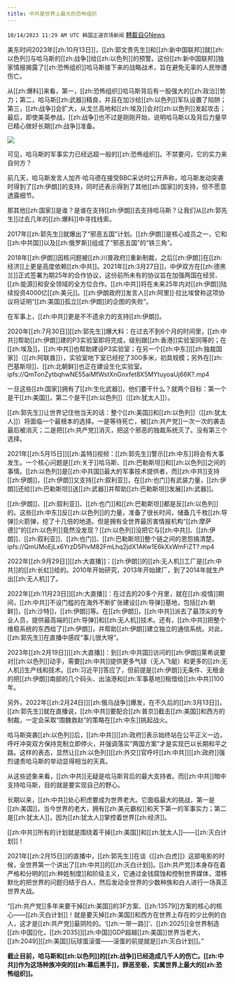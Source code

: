 ```yaml
---
title: 中共是世界上最大的恐怖组织
---
```

`10/14/2023 11:29 AM UTC 韩国正道农场新闻` [轉載自GNews](https://gnews.org/articles/1832732)

美东时间2023年[[zh:10月13日]]，[[zh:郭文贵先生]]和[[zh:新中国联邦]]就[[zh:以色列]]与哈马斯的[[zh:战争]]给[[zh:以色列]]的预警。这份[[zh:新中国联邦]]独家情报揭露了[[zh:恐怖组织]]哈马斯接下来的战略战术，旨在避免无辜的人民惨遭伤亡。

从[[zh:爆料]]来看，第一，[[zh:恐怖组织]]哈马斯背后有一股强大的[[zh:政治]]势力；第二，哈马斯[[zh:武器]]精良，并且在加沙给[[zh:以色列]]军队设置了陷阱；第三，[[zh:战争]]会扩大，从戈兰高地和[[zh:埃及]]会对[[zh:以色列]]发起攻击；最后，即使美英参战，[[zh:战争]]也不过是刚刚开始，说明哈马斯以及背后力量早已精心做好长期[[zh:战争]]准备。

![](https://i.imgur.com/DlpfToN.jpg)

可见，哈马斯的军事实力已经远超一般的[[zh:恐怖组织]]。不禁要问，它的实力来自何方？

前几天，哈马斯发言人加齐·哈马德在接受BBC采访时公开声称，哈马斯发动突袭时得到了[[zh:伊朗]]的支持，同时还表示得到了其他[[zh:国家]]的支持，但不愿意透露细节。

那其他[[zh:国家]]是谁？是谁在支持[[zh:伊朗]]去支持哈马斯？让我们从[[zh:郭先生]]过去几年的[[zh:爆料]]中寻找线索。

2017年[[zh:郭先生]]就爆出了“邪恶五国”计划。[[zh:伊朗]]是核心成员之一，它和[[zh:中共国]]以及[[zh:俄罗斯]]组成了“邪恶五国”的“铁三角”。

2018年[[zh:伊朗]]因核问题被[[zh:川普政府]]重新制裁，之后[[zh:伊朗]]在[[zh:经济]]上更是高度依赖[[zh:中共]]。2021年[[zh:3月27日]]，中伊双方在[[zh:德黑兰]]正式签署为期25年的合作协议，这份前所未有的协议旨在加强两国在经贸、[[zh:能源]]和安全领域的全方位合作。[[zh:中共]]将在未来25年内对[[zh:伊朗]]陆续投资4000亿[[zh:美元]]。[[zh:伊朗政府]]发言人[[zh:阿里]]·拉比埃曾称这项协议将证明“[[zh:美国]]孤立[[zh:伊朗]]的企图的失败”。

在军事上，[[zh:中共]]更是不不遗余力的支持[[zh:伊朗]]。

2020年[[zh:7月30日]][[zh:郭先生]]爆大料：在过去不到6个月的时间里，[[zh:中共]]帮助[[zh:伊朗]]建的P3实验室即将完成，级别跟[[zh:香港]]实验室同等的；在[[zh:埃及]]，[[zh:中共]]也帮助建设P3实验室；在另一个[[zh:中东]][[zh:独裁国家]]（[[zh:阿联酋]]），实验室地下室已经挖了300多米，初具规模；另外在[[zh:巴基斯坦]]、[[zh:北朝鲜]]也正在建设生化实验室。
ipfs://QmTonZytbqhwNE55aiMfWstXnGnxfet8X5MYtuyoaUj66K?.mp4

一旦这些[[zh:国家]]拥有了[[zh:生化武器]]，他们要干什么？就两个目标：第一个是干[[zh:美国]]，第二个是干[[zh:以色列]]（[[zh:犹太人]]）。

[[zh:郭先生]]让世界记住他当天的话：整个[[zh:美国]]和[[zh:以色列]]（[[zh:犹太人]]）将面临一个最根本的选择。一是等待死亡，被[[zh:共产党]]一次一次的袭击最后被消灭；二是把[[zh:共产党]]消灭，把这个邪恶的独裁系统灭了。没有第三个选择。

2021年[[zh:5月15日]][[zh:盖特]]视频：[[zh:郭先生]]警示[[zh:中东]]将会有大事发生。一个核心问题是[[zh:关于]]哈马斯、[[zh:巴勒斯坦]]和[[zh:以色列]]之间的事情。[[zh:以色列]]是[[zh:中共国]]最大的军事技术提供者，而[[zh:中共]]支持[[zh:伊朗]]，[[zh:伊朗]]又支持[[zh:叙利亚]]，在[[zh:也门]]有武装力量，[[zh:伊朗]]还给[[zh:巴勒斯坦]]送[[zh:武器]]并帮助[[zh:巴勒斯坦]]发展[[zh:武器]]。

[[zh:伊朗]]、[[zh:叙利亚]]、[[zh:也门]]和[[zh:巴勒斯坦]]都是反[[zh:以色列]]的。这些[[zh:中东]]反[[zh:以色列]]的力量，准备了很长时间，储备几千枚[[zh:导弹]]火箭弹，挖了十几倍的地道。但是拥有全世界最厉害情报机构“[[zh:摩萨德]]”的[[zh:以色列]]竟然没发现？[[zh:以色列]]没把它与[[zh:中共]]、[[zh:伊朗]]、[[zh:叙利亚]]、[[zh:也门]]、[[zh:巴勒斯坦]]整个链之间的恩怨搞清楚。
ipfs://QmUMoEjLx6YrzD5PivM82FmLhq2jdX1AKw1E6kXxWmFiZT?.mp4

2022年[[zh:9月29日]][[zh:大直播]]：[[zh:伊朗]]的[[zh:无人机]]工厂是[[zh:中共]]的[[zh:长虹]]给的。2010年开始研究，2013年开始建厂，到了2014年就生产出[[zh:无人机]]了。

2022年[[zh:11月23日]][[zh:大直播]]：在过去的20多个月里，就在[[zh:疫情]]期间，[[zh:中共]]不设门槛的在海外不断扩张建设[[zh:导弹]]基地，包括[[zh:朝鲜]]，[[zh:沙特]]，[[zh:伊朗]]等。在[[zh:伊朗]]，[[zh:中共]]派去了最顶尖的专业人员，提供最高端的[[zh:导弹]]和[[zh:无人机]]技术。还有，[[zh:中共]]把整个维稳系统的东西给了[[zh:伊朗]]，并帮助[[zh:伊朗]]建立独立的通信系统。对此，[[zh:郭先生]]在直播中感叹“事儿很大呀”。

2023年[[zh:2月19日]][[zh:大直播]]：到[[zh:中共国]]访问的[[zh:伊朗]]莱希说要对[[zh:以色列]]动手，需要[[zh:中共]]提供更多气球（无人飞艇）和更多的[[zh:无人机]]生产线和技术。[[zh:习近平]]答应了，但前提是[[zh:伊朗]]无条件、无租金的把[[zh:伊朗]]南部的几个码头、出油港和[[zh:军事基地]]租借给[[zh:中共]]100年。

另外，2022年[[zh:2月24日]][[zh:俄乌战争]]爆发，在不久后的[[zh:3月13日]]，[[zh:郭先生]]就在直播说，[[zh:中共]]要配合[[zh:普京]]截击[[zh:美国]]和西方的制裁，一定会采取“围魏救赵”的策略在[[zh:中东]]挑起战火。

哈马斯突袭[[zh:以色列]]后，[[zh:中共]][[zh:政府]]表示始终站在公平正义一边，呼吁冲突双方保持克制立即停火，并强调落实“两国方案”才是实现巴以长期和平之路。这样的表态，显然让[[zh:以色列]][[zh:外交]]官呼吁[[zh:中共]][[zh:政府]]强烈谴责哈马斯的举动显得相当的天真。

从这些迹象来看，[[zh:中共]]无疑是哈马斯背后的最大支持者。而[[zh:中共]]暗中支持哈马斯，目的就是要实现自己的野心。

长期以来，[[zh:中共]]处心积虑要成为世界老大。它面临最大的挑战，第一是[[zh:美国]]，当今世界的老大，拥有[[zh:美元霸权]]和天下第一的军事实力；第二是[[zh:犹太人]]，因为[[zh:犹太人]]掌控着世界[[zh:经济]]。

[[zh:中共]]所有的计划就是围绕着干掉[[zh:美国]]和[[zh:犹太人]]——[[zh:灭白计划]]！

2021年[[zh:2月15日]]的直播中，[[zh:郭先生]]在谈《[[zh:白虎]]》这部电影的时候，全世界第一个讲出了[[zh:中共]]的[[zh:灭白计划]]。[[zh:共产党]]本身存在着严格和分明的[[zh:种姓制度]]和阶级主义，它通过金钱腐蚀和控制世界媒体，潜移默化的把世界的问题归结于白人，然后发动全世界的少数种族和白人进行一场真正世界大战。

“[[zh:共产党]]多年来要干掉[[zh:美国]]的3F方案、[[zh:13579]]方案的核心的核心——[[zh:灭白计划]]！就是要灭掉[[zh:美国]]和西方在世界上存在的少比例的白人，这才是[[zh:共产党]]最阴险的。‘[[zh:一带一路]]’、[[zh:2025]]全世界制造[[zh:中国]]化，[[zh:2035]][[zh:中国]]GDP超越[[zh:美国]]世界当老大，[[zh:2049]][[zh:美国]]玩球蛋滚蛋——滚蛋的前提就是[[zh:灭白计划]]。”

**截止目前，哈马斯和[[zh:以色列]]的[[zh:战争]]已经造成几千人的伤亡。[[zh:中共]]作为这场种族冲突的[[zh:幕后黑手]]，罪恶至极，实属世界上最大的[[zh:恐怖组织]]。**
